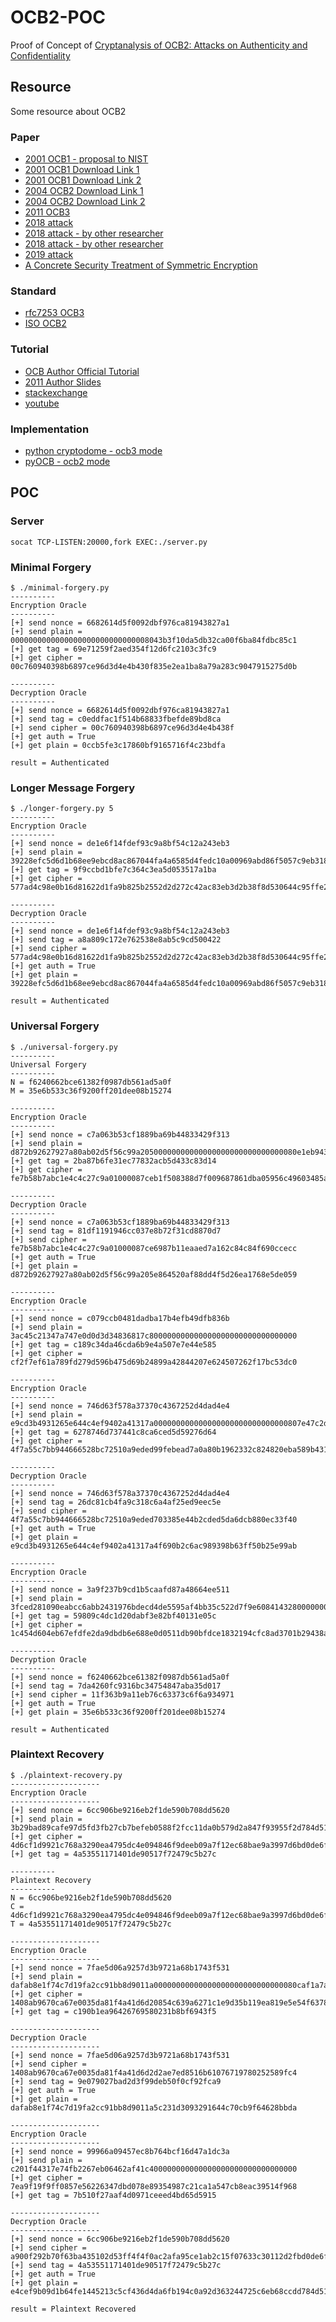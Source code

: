 # OCB2-POC

Proof of Concept of [Cryptanalysis of OCB2: Attacks on Authenticity and Confidentiality](https://eprint.iacr.org/2019/311.pdf)

## Resource

Some resource about OCB2

### Paper

* [2001 OCB1 - proposal to NIST](https://eprint.iacr.org/2001/026.pdf)
* [2001 OCB1 Download Link 1](https://dl.acm.org/citation.cfm?doid=501983.502011)
* [2001 OCB1 Download Link 2](https://web.cs.ucdavis.edu/~rogaway/papers/ocb-full.pdf)
* [2004 OCB2 Download Link 1](https://link.springer.com/chapter/10.1007%2F978-3-540-30539-2_2)
* [2004 OCB2 Download Link 2](https://web.cs.ucdavis.edu/~rogaway/papers/offsets.pdf)
* [2011 OCB3](https://link.springer.com/chapter/10.1007%2F978-3-642-21702-9_18)
* [2018 attack](https://eprint.iacr.org/2018/1040.pdf)
* [2018 attack - by other researcher](https://eprint.iacr.org/2018/1090.pdf)
* [2018 attack - by other researcher](https://eprint.iacr.org/2018/1087.pdf)
* [2019 attack](https://eprint.iacr.org/2019/311.pdf)
* [A Concrete Security Treatment of Symmetric Encryption](https://web.cs.ucdavis.edu/~rogaway/papers/sym-enc.pdf)

### Standard

* [rfc7253 OCB3](https://tools.ietf.org/html/rfc7253)
* [ISO OCB2](https://www.iso.org/standard/46345.html)

### Tutorial

* [OCB Author Official Tutorial](https://web.cs.ucdavis.edu/~rogaway/ocb/ocb-faq.htm#versions)
* [2011 Author Slides](https://web.cs.ucdavis.edu/~rogaway/ocb/11-01-378r2-I-OCB_Mode.pdf)
* [stackexchange](https://crypto.stackexchange.com/questions/63626/what-is-the-new-attack-on-ocb2-and-how-does-it-work)
* [youtube](https://www.youtube.com/watch?v=QKwGsnZ9Bqw)

### Implementation

* [python cryptodome - ocb3 mode](https://pycryptodome.readthedocs.io/en/latest/src/cipher/modern.html#ocb-mode)
* [pyOCB - ocb2 mode](https://github.com/kravietz/pyOCB)

## POC

### Server

```
socat TCP-LISTEN:20000,fork EXEC:./server.py
```

### Minimal Forgery

```
$ ./minimal-forgery.py
----------
Encryption Oracle
----------
[+] send nonce = 6682614d5f0092dbf976ca81943827a1
[+] send plain = 0000000000000000000000000000008043b3f10da5db32ca00f6ba84fdbc85c1
[+] get tag = 69e71259f2aed354f12d6fc2103c3fc9
[+] get cipher = 00c760940398b6897ce96d3d4e4b430f835e2ea1ba8a79a283c9047915275d0b

----------
Decryption Oracle
----------
[+] send nonce = 6682614d5f0092dbf976ca81943827a1
[+] send tag = c0eddfac1f514b68833fbefde89bd8ca
[+] send cipher = 00c760940398b6897ce96d3d4e4b438f
[+] get auth = True
[+] get plain = 0ccb5fe3c17860bf9165716f4c23bdfa

result = Authenticated
```

### Longer Message Forgery

```
$ ./longer-forgery.py 5
----------
Encryption Oracle
----------
[+] send nonce = de1e6f14fdef93c9a8bf54c12a243eb3
[+] send plain = 39228efc5d6d1b68ee9ebcd8ac867044fa4a6585d4fedc10a00969abd86f5057c9eb318696284de53aa570c3ee8e9f3a9d906b43dbd707f529d3b6405837f3320000000000000000000000000000008000d4ceb422729d2586c54b92d076d565
[+] get tag = 9f9ccbd1bfe7c364c3ea5d053517a1ba
[+] get cipher = 577ad4c98e0b16d81622d1fa9b825b2552d2d272c42ac83eb3d2b38f8d530644c95ffe294b3f3fbab708411af4adedfe6a558ec83188c504419a8f40cc3fde6f36582375c59faae5a7bfe189e33c7d2fa87cc7755095ff76084ffe5b1d26d147

----------
Decryption Oracle
----------
[+] send nonce = de1e6f14fdef93c9a8bf54c12a243eb3
[+] send tag = a8a809c172e762538e8ab5c9cd500422
[+] send cipher = 577ad4c98e0b16d81622d1fa9b825b2552d2d272c42ac83eb3d2b38f8d530644c95ffe294b3f3fbab708411af4adedfe6a558ec83188c504419a8f40cc3fde6fa14b92c901f3278dfa5ef279216c31b4
[+] get auth = True
[+] get plain = 39228efc5d6d1b68ee9ebcd8ac867044fa4a6585d4fedc10a00969abd86f5057c9eb318696284de53aa570c3ee8e9f3a9d906b43dbd707f529d3b6405837f3329b43665eb6b27842c54e90c292543b3c

result = Authenticated
```

### Universal Forgery

```
$ ./universal-forgery.py
----------
Universal Forgery
----------
N = f6240662bce61382f0987db561ad5a0f
M = 35e6b533c36f9200ff201dee08b15274

----------
Encryption Oracle
----------
[+] send nonce = c7a063b53cf1889ba69b44833429f313
[+] send plain = d872b92627927a80ab02d5f56c99a20500000000000000000000000000000080e1eb94304094decfead5cd07ac469eef
[+] get tag = 2ba87b6fe31ec77832acb5d433c83d14
[+] get cipher = fe7b58b7abc1e4c4c27c9a01000087ceb1f508388d7f009687861dba05956c49603485a1d4f81ef80262e23661ceee38

----------
Decryption Oracle
----------
[+] send nonce = c7a063b53cf1889ba69b44833429f313
[+] send tag = 81df1191946cc037e8b72f31cd8870d7
[+] send cipher = fe7b58b7abc1e4c4c27c9a01000087ce6987b11eaaed7a162c84c84f690ccecc
[+] get auth = True
[+] get plain = d872b92627927a80ab02d5f56c99a205e864520af88dd4f5d26ea1768e5de059

----------
Encryption Oracle
----------
[+] send nonce = c079ccb0481dadba17b4efb49dfb836b
[+] send plain = 3ac45c21347a747e0d0d3d34836817c800000000000000000000000000000000
[+] get tag = c189c34da46cda6b9e4a507e7e44e585
[+] get cipher = cf2f7ef61a789fd279d596b475d69b24899a42844207e624507262f17bc53dc0

----------
Encryption Oracle
----------
[+] send nonce = 746d63f578a37370c4367252d4dad4e4
[+] send plain = e9cd3b4931265e644c4ef9402a41317a000000000000000000000000000000807e47c2d2c1f0cbbc9fe0ee4ad6cb5ef2
[+] get tag = 6278746d737441c8ca6ced5d59276d64
[+] get cipher = 4f7a55c7bb944666528bc72510a9eded99febead7a0a80b1962332c824820eba589b43198e5908a45944416f3b55b2ac

----------
Decryption Oracle
----------
[+] send nonce = 746d63f578a37370c4367252d4dad4e4
[+] send tag = 26dc81cb4fa9c318c6a4af25ed9eec5e
[+] send cipher = 4f7a55c7bb944666528bc72510a9eded703385e44b2cded5da6dcb880ec33f40
[+] get auth = True
[+] get plain = e9cd3b4931265e644c4ef9402a41317a4f690b2c6ac989398b63ff50b25e99ab

----------
Encryption Oracle
----------
[+] send nonce = 3a9f237b9cd1b5caafd87a48664ee511
[+] send plain = 3fced281090eabcc6abb2431976bdecd4de5595af4bb35c522d7f9e60841432800000000000000000000000000000000
[+] get tag = 59809c4dc1d20dabf3e82bf40131e05c
[+] get cipher = 1c454d604eb67efdfe2da9dbdb6e688e0d0511db90bfdce1832194cfc8ad3701b29438adedc7ddeb9ef9b276b4edd7ab

----------
Decryption Oracle
----------
[+] send nonce = f6240662bce61382f0987db561ad5a0f
[+] send tag = 7da4260fc9316bc34754847aba35d017
[+] send cipher = 11f363b9a11eb76c63373c6f6a934971
[+] get auth = True
[+] get plain = 35e6b533c36f9200ff201dee08b15274

result = Authenticated
```

### Plaintext Recovery

```
$ ./plaintext-recovery.py
--------------------
Encryption Oracle
--------------------
[+] send nonce = 6cc906be9216eb2f1de590b708dd5620
[+] send plain = 3b29bad89cafe97d5fd3fb27cb7befeb0588f2fcc11da0b579d2a847f93955f2d784d51e79ba1a08bb52719700596e0f
[+] get cipher = 4d6cf1d9921c768a3290ea4795dc4e094846f9deeb09a7f12ec68bae9a3997d6bd0de6fc612a79457998a0d3e2176a86
[+] get tag = 4a53551171401de90517f72479c5b27c

----------
Plaintext Recovery
----------
N = 6cc906be9216eb2f1de590b708dd5620
C = 4d6cf1d9921c768a3290ea4795dc4e094846f9deeb09a7f12ec68bae9a3997d6bd0de6fc612a79457998a0d3e2176a86
T = 4a53551171401de90517f72479c5b27c

--------------------
Encryption Oracle
--------------------
[+] send nonce = 7fae5d06a9257d3b9721a68b1743f531
[+] send plain = dafab8e1f74c7d19fa2cc91bb8d9011a00000000000000000000000000000080caf1a7a5d0bb717119981dcfba9be275
[+] get cipher = 1408ab9670ca67e0035da81f4a41d6d20854c639a6271c1e9d35b119ea819e5e54f637826a69a28884734d3f75091edc
[+] get tag = c190b1ea96426769580231b8bf6943f5

--------------------
Decryption Oracle
--------------------
[+] send nonce = 7fae5d06a9257d3b9721a68b1743f531
[+] send cipher = 1408ab9670ca67e0035da81f4a41d6d2d2ae7ed8516b61076719780252589fc4
[+] send tag = 9e079027bad2d3f99deb50f0cf92fca9
[+] get auth = True
[+] get plain = dafab8e1f74c7d19fa2cc91bb8d9011a5c231d3093291644c70cb9f64628bbda

--------------------
Encryption Oracle
--------------------
[+] send nonce = 99966a09457ec8b764bcf16d47a1dc3a
[+] send plain = c201f44317e74fb2267eb06462af41c400000000000000000000000000000000
[+] get cipher = 7ea9f19f9ff0857e56226347dbd078e89354987c21ca1a547cb8eac39514f968
[+] get tag = 7b510f27aaf4d0971ceeed4bd65d5915

--------------------
Decryption Oracle
--------------------
[+] send nonce = 6cc906be9216eb2f1de590b708dd5620
[+] send cipher = a900f292b70f63ba435102d53ff4f4f0ac2afa95ce1ab2c15f07633c30112d2fbd0de6fc612a79457998a0d3e2176a86
[+] send tag = 4a53551171401de90517f72479c5b27c
[+] get auth = True
[+] get plain = e4cef9b09d1b64fe1445213c5cf436d4da6fb194c0a92d363244725c6eb68ccdd784d51e79ba1a08bb52719700596e0f

result = Plaintext Recovered
```

